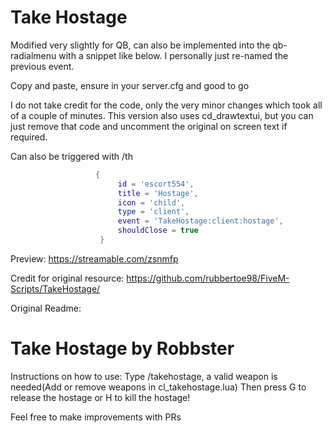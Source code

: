 # Take Hostage
Modified very slightly for QB, can also be implemented into the qb-radialmenu with a snippet like below. I personally just re-named the previous event.

Copy and paste, ensure in your server.cfg and good to go

I do not take credit for the code, only the very minor changes which took all of a couple of minutes.
This version also uses cd_drawtextui, but you can just remove that code and uncomment the original on screen text if required.

Can also be triggered with /th


```lua
                   {
                        id = 'escort554',
                        title = 'Hostage',
                        icon = 'child',
                        type = 'client',
                        event = 'TakeHostage:client:hostage',
                        shouldClose = true
                    }
```

Preview: https://streamable.com/zsnmfp

Credit for original resource:
https://github.com/rubbertoe98/FiveM-Scripts/TakeHostage/

Original Readme:
# Take Hostage by Robbster

Instructions on how to use:
Type /takehostage, a valid weapon is needed(Add or remove weapons in cl_takehostage.lua)
Then press G to release the hostage or H to kill the hostage!

Feel free to make improvements with PRs
